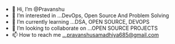- 👋 Hi, I’m @Pravanshu
- 👀 I’m interested in ...DevOps, Open Source And Problem Solving
- 🌱 I’m currently learning ...DSA, OPEN SOURCE, DEVOPS
- 💞️ I’m looking to collaborate on ...OPEN SOURCE PROJECTS
- 📫 How to reach me ...pravanshusamadhiya685@gmail.com

<!---
Pravanshu/Pravanshu is a ✨ special ✨ repository because its `README.md` (this file) appears on your GitHub profile.
You can click the Preview link to take a look at your changes.
--->
